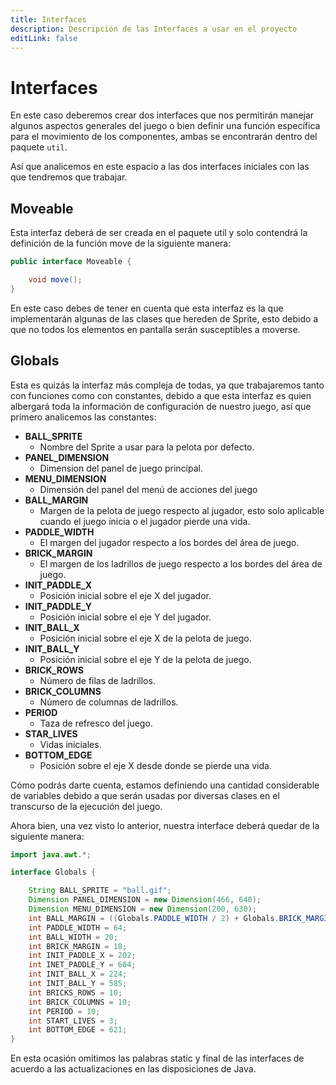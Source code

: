 ```yaml
---
title: Interfaces
description: Descripción de las Interfaces a usar en el proyecto
editLink: false
---
```


# Interfaces

En este caso deberemos crear dos interfaces que nos permitirán manejar algunos aspectos generales del juego o bien
definir una función específica para el movimiento de los componentes, ambas se encontrarán dentro del paquete `util`.

Así que analicemos en este espacio a las dos interfaces iniciales con las que tendremos que trabajar.

## Moveable

Esta interfaz deberá de ser creada en el paquete util y solo contendrá la definición de la función move de la siguiente
manera:

```java
public interface Moveable {

    void move();
}
```

En este caso debes de tener en cuenta que esta interfaz es la que implementarán algunas de las clases que hereden de
Sprite, esto debido a que no todos los elementos en pantalla serán susceptibles a moverse.

## Globals

Esta es quizás la interfaz más compleja de todas, ya que trabajaremos tanto con funciones como con constantes, debido a
que esta interfaz es quien albergará toda la información de configuración de nuestro juego, así que primero analicemos
las constantes:

- **BALL_SPRITE**
    - Nombre del Sprite a usar para la pelota por defecto.
- **PANEL_DIMENSION**
    - Dimension del panel de juego principal.
- **MENU_DIMENSION**
    - Dimensión del panel del menú de acciones del juego
- **BALL_MARGIN**
    - Margen de la pelota de juego respecto al jugador, esto solo aplicable cuando el juego inicia o el jugador pierde
      una vida.
- **PADDLE_WIDTH**
    - El margen del jugador respecto a los bordes del área de juego.
- **BRICK_MARGIN**
    - El margen de los ladrillos de juego respecto a los bordes del área de juego.
- **INIT_PADDLE_X**
    - Posición inicial sobre el eje X del jugador.
- **INIT_PADDLE_Y**
    - Posición inicial sobre el eje Y del jugador.
- **INIT_BALL_X**
    - Posición inicial sobre el eje X de la pelota de juego.
- **INIT_BALL_Y**
    - Posición inicial sobre el eje Y de la pelota de juego.
- **BRICK_ROWS**
    - Número de filas de ladrillos.
- **BRICK_COLUMNS**
    - Número de columnas de ladrillos.
- **PERIOD**
    - Taza de refresco del juego.
- **STAR_LIVES**
    - Vidas iniciales.
- **BOTTOM_EDGE**
    - Posición sobre el eje X desde donde se pierde una vida.

Cómo podrás darte cuenta, estamos definiendo una cantidad considerable de variables debido a que serán usadas por
diversas clases en el transcurso de la ejecución del juego.

Ahora bien, una vez visto lo anterior, nuestra interface deberá quedar de la siguiente manera:

```java
import java.awt.*;

interface Globals {

    String BALL_SPRITE = "ball.gif";
    Dimension PANEL_DIMENSION = new Dimension(466, 640);
    Dimension MENU_DIMENSION = new Dimension(200, 630);
    int BALL_MARGIN = ((Globals.PADDLE_WIDTH / 2) + Globals.BRICK_MARGIN) - (Globals.BALL_WIDTH / 2);
    int PADDLE_WIDTH = 64;
    int BALL_WIDTH = 20;
    int BRICK_MARGIN = 18;
    int INIT_PADDLE_X = 202;
    int INET_PADDLE_Y = 604;
    int INIT_BALL_X = 224;
    int INIT_BALL_Y = 585;
    int BRICKS_ROWS = 10;
    int BRICK_COLUMNS = 10;
    int PERIOD = 10;
    int START_LIVES = 3;
    int BOTTOM_EDGE = 621;
}
```

En esta ocasión omitimos las palabras static y final de las interfaces de acuerdo a las actualizaciones en las
disposiciones de Java.
